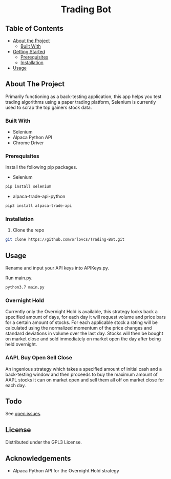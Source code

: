 <h1 align="center">Trading Bot</h1>

## Table of Contents

* [About the Project](#about-the-project)
  * [Built With](#built-with)
* [Getting Started](#getting-started)
  * [Prerequisites](#prerequisites)
  * [Installation](#installation)
* [Usage](#usage)


## About The Project

Primarily functioning as a back-testing application, this app helps you test trading algorithms using a paper trading platform, Selenium is currently used to scrap the top gainers stock data.

### Built With

* []() Selenium
* []() Alpaca Python API
* []() Chrome Driver

### Prerequisites

Install the following pip packages.

* Selenium
```sh
pip install selenium
```
* alpaca-trade-api-python
```sh
pip3 install alpaca-trade-api
```
### Installation
 
1. Clone the repo
```sh
git clone https://github.com/orlovcs/Trading-Bot.git
```

## Usage

Rename and input your API keys into APIKeys.py.

Run main.py.
```sh
python3.7 main.py
```
### Overnight Hold

Currently only the Overnight Hold is available, this strategy looks back a specified amount of days, for each day it will request volume and price bars for a certain amount of stocks. For each applicable stock a rating will be calculated using the normalized momentum of the price changes and standard deviations in volume over the last day. Stocks will then be bought on market close and sold immediately on market open the day after being held overnight.

### AAPL Buy Open Sell Close

An ingenious strategy which takes a specified amount of initial cash and a back-testing window and then proceeds to buy the maximum amount of AAPL stocks it can on market open and sell them all off on market close for each day.

## Todo

See [open issues](https://github.com/orlovcs/Trading-Bot/issues).


## License

Distributed under the GPL3 License.

## Acknowledgements

* []() Alpaca Python API for the Overnight Hold strategy




